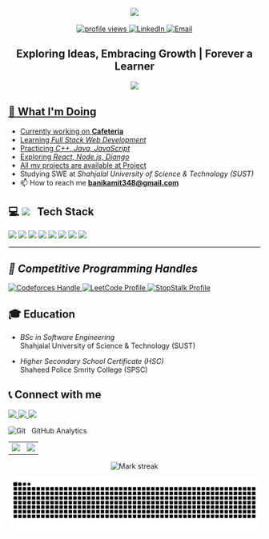 <!-- Hero -->
<p align="center">
  <img src="https://readme-typing-svg.demolab.com?font=Fira+Code&pause=1000&center=true&vCenter=true&width=1000&lines=Hi%2C+I'm+Amit+Banik+,+a+Software+Engineering+Student">
</p>
<p align="center">
  <a href="https://github.com/AMIT-BANIK">
    <img src="https://komarev.com/ghpvc/?username=AMIT-BANIK&style=for-the-badge" alt="profile views"/>
  </a>
  <a href="https://www.linkedin.com/in/amit-banik-05841730a">
    <img src="https://img.shields.io/badge/LinkedIn-Amit%20Banik-blue?style=for-the-badge&logo=linkedin" alt="LinkedIn"/>
  </a>
  <a href="mailto:banikamit348@gmail.com">
    <img src="https://img.shields.io/badge/Email-Contact-informational?style=for-the-badge&logo=gmail" alt="Email"/>
  </a>
</p>

<h2 align="center">Exploring Ideas, Embracing Growth | Forever a Learner</h2>
<p align="center">
<img src="https://user-images.githubusercontent.com/73097560/115834477-dbab4500-a447-11eb-908a-139a6edaec5c.gif">     
<a href="https://github.com/AMIT-BANIK">


## 🔭 What I'm Doing
- Currently working on **Cafeteria**
-  Learning *Full Stack Web Development*
-  Practicing *C++, Java, JavaScript*
-  Exploring *React, Node.js, Django*
-   All my projects are available at <a href="https://github.com/AMIT-BANIK?tab=repositories">Project</a></li>
-  Studying SWE at *Shahjalal University of Science & Technology (SUST)*
-   📫 How to reach me **banikamit348@gmail.com**



## 💻 <img src="https://media.giphy.com/media/iY8CRBdQXODJSCERIr/giphy.gif" width="30px"> &nbsp; **Tech Stack**

<p>
  <img src="https://img.shields.io/badge/-JavaScript-05122A?style=flat&logo=javascript"/>
  <img src="https://img.shields.io/badge/-C++-05122A?style=flat&logo=C%2B%2B&logoColor=00599C"/>
  <img src="https://img.shields.io/badge/-Java-05122A?style=flat&logo=Java"/>
  <img src="https://img.shields.io/badge/-C-05122A?style=flat&logo=C&logoColor=A8B9CC"/>
  <img src="https://img.shields.io/badge/-HTML-05122A?style=flat&logo=HTML5"/>
  <img src="https://img.shields.io/badge/-CSS-05122A?style=flat&logo=CSS3&logoColor=1572B6"/>
  <img src="https://img.shields.io/badge/-Git-05122A?style=flat&logo=git"/>
  <img src="https://img.shields.io/badge/-GitHub-05122A?style=flat&logo=github"/>
</p>

---

## *🧠 Competitive Programming Handles*

<p align="left"> 
  <a href="https://codeforces.com/profile/Amitbanik"> 
    <img src="https://img.shields.io/badge/Codeforces-Handle-blue?logo=codeforces" alt="Codeforces Handle"/> 
  </a> 
  
  <a href="https://leetcode.com/amitbanik005/"> 
    <img src="https://img.shields.io/badge/LeetCode-Profile-orange?logo=leetcode" alt="LeetCode Profile"/> 
  </a> 
  
  <a href="https://www.stopstalk.com/user/profile/AmitBanik"> 
    <img src="https://img.shields.io/badge/StopStalk-Profile-critical?logo=hackerrank" alt="StopStalk Profile"/> 
  </a> 
</p>


## 🎓 Education

-  *BSc in Software Engineering*  
  Shahjalal University of Science & Technology (SUST)
  
- *Higher Secondary School Certificate (HSC)*  
  Shaheed Police Smrity College (SPSC)
  

## 📞 Connect with me

<p align="left">
  <a href="https://www.linkedin.com/in/amit-banik-05841730a">
    <img src="https://img.shields.io/badge/LinkedIn-Connect-blue?logo=linkedin" />
  </a>
  <a href="mailto:banikamit348@gmail.com">
    <img src="https://img.shields.io/badge/Gmail-Email-red?logo=gmail" />
  </a>
  
  <a href="https://wa.me/8801609549290">
    <img src="https://img.shields.io/badge/WhatsApp-Message-green?logo=whatsapp" />
  </a>
</p>

<img src="https://media.giphy.com/media/W5eoZHPpUx9sapR0eu/giphy.gif" width="30px" alt="Git"/> &nbsp; GitHub Analytics

<table align="center">
  <tr>
    <td>
     <img height="180em" src="https://github-readme-stats-eight-theta.vercel.app/api?username=AMIT-BANIK&show_icons=true&theme=algolia&include_all_commits=true&count_private=true"/>
    </td>
    <td>
      <img height="180em" src="https://github-readme-stats-eight-theta.vercel.app/api/top-langs/?username=AMIT-BANIK&layout=compact&langs_count=8&theme=algolia"/>
    </td>
  </tr>
</table>

<div align="center">
 <img alt="Mark streak" height="180em" src="https://github-readme-streak-stats.herokuapp.com/?user=AMIT-BANIK&layout=compact&langs_count=8&theme=algolia" /> 
</div>

<p align="center">
    <img src="https://github.com/AMIT-BANIK/AMIT-BANIK/blob/output/github-contribution-grid-snake.svg" alt="snake"/>
</p> 

